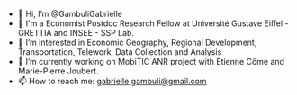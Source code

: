 - 👋 Hi, I’m @GambuliGabrielle
- 📕 I'm a Economist Postdoc Research Fellow at Université Gustave Eiffel - GRETTIA and INSEE - SSP Lab.
- 👀 I’m interested in Economic Geography, Regional Development, Transportation, Telework, Data Collection and Analysis
- 🌱 I’m currently working on MobiTIC ANR project with Etienne Côme and Marie-Pierre Joubert. 
- 📫 How to reach me: gabrielle.gambuli@gmail.com
